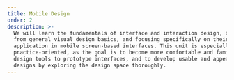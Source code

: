 ```yaml
---
title: Mobile Design
order: 2
description: >-
  We will learn the fundamentals of interface and interaction design, borrowing
  from general visual design basics, and focusing specifically on their
  application in mobile screen-based interfaces. This unit is especially
  practice-oriented, as the goal is to become more comfortable and familiar with
  design tools to prototype interfaces, and to develop usable and appealing
  designs by exploring the design space thoroughly.
---
```


